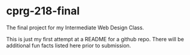 # cprg-218-final
The final project for my Intermediate Web Design Class.

This is just my first attempt at a README for a github repo. There will be additional fun facts listed here prior to submission. 


